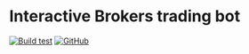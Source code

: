 # Interactive Brokers trading bot

[![Build test](https://github.com/rylorin/portfolio-manager-nodebot/workflows/Build%20test/badge.svg?branch=master)](https://github.com/rylorin/portfolio-manager-nodebot/actions/workflows/ci.yml)
[![GitHub](https://img.shields.io/github/license/rylorin/portfolio-manager-nodebot)](https://github.com/rylorin/portfolio-manager-nodebot/blob/develop/LICENSE)
